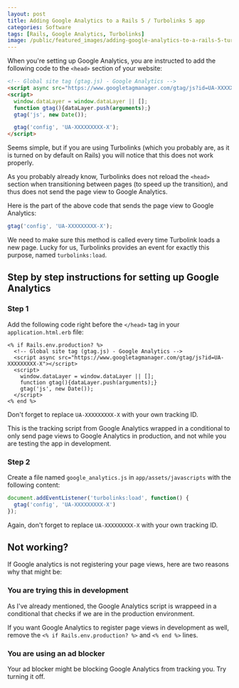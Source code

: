 ```yaml
---
layout: post
title: Adding Google Analytics to a Rails 5 / Turbolinks 5 app
categories: Software
tags: [Rails, Google Analytics, Turbolinks]
image: /public/featured_images/adding-google-analytics-to-a-rails-5-turbolinks-5-app.jpg
---
```


When you're setting up Google Analytics, you are instructed to add the following code to the `<head>` section of your website:

```html
<!-- Global site tag (gtag.js) - Google Analytics -->
<script async src="https://www.googletagmanager.com/gtag/js?id=UA-XXXXXXXXX-X"></script>
<script>
  window.dataLayer = window.dataLayer || [];
  function gtag(){dataLayer.push(arguments);}
  gtag('js', new Date());

  gtag('config', 'UA-XXXXXXXXX-X');
</script>
```

Seems simple, but if you are using Turbolinks (which you probably are, as it is turned on by default on Rails) you will notice that this does not work properly.

As you probably already know, Turbolinks does not reload the `<head>` section when transitioning between pages (to speed up the transition), and thus does not send the page view to Google Analytics.

Here is the part of the above code that sends the page view to Google Analytics:

```js
gtag('config', 'UA-XXXXXXXXX-X');
```

We need to make sure this method is called every time Turbolink loads a new page. Lucky for us, Turbolinks provides an event for exactly this purpose, named `turbolinks:load`.

## Step by step instructions for setting up Google Analytics
### Step 1
Add the following code right before the `</head>` tag in your `application.html.erb` file:
```erb
<% if Rails.env.production? %>
  <!-- Global site tag (gtag.js) - Google Analytics -->
  <script async src="https://www.googletagmanager.com/gtag/js?id=UA-XXXXXXXXX-X"></script>
  <script>
    window.dataLayer = window.dataLayer || [];
    function gtag(){dataLayer.push(arguments);}
    gtag('js', new Date());
  </script>
<% end %>
```

Don't forget to replace `UA-XXXXXXXXX-X` with your own tracking ID.

This is the tracking script from Google Analytics wrapped in a conditional to only send page views to Google Analytics in production, and not while you are testing the app in development.

### Step 2
Create a file named `google_analytics.js` in `app/assets/javascripts` with the following content:
```js
document.addEventListener('turbolinks:load', function() {
  gtag('config', 'UA-XXXXXXXXX-X')
});
```

Again, don't forget to replace `UA-XXXXXXXXX-X` with your own tracking ID.


## Not working?
If Google analytics is not registering your page views, here are two reasons why that might be:

### You are trying this in development
As I've already mentioned, the Google Analytics script is wrappeed in a conditional that checks if we are in the production environment.

If you want Google Analytics to register page views in development as well, remove the `<% if Rails.env.production? %>` and `<% end %>` lines.

### You are using an ad blocker
Your ad blocker might be blocking Google Analytics from tracking you. Try turning it off.